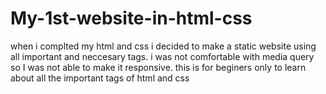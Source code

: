 # My-1st-website-in-html-css
when i complted my html and css i decided to make a static website using all important and neccesary tags.
i was not comfortable with media query so I was not able to make it responsive.
this is for beginers only to learn about all the important tags of html and css
